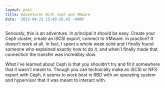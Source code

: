```yaml
--- 
layout: post 
title: Adventures With Ceph and VMware 
date: '2022-04-22 15:49:26.43 -0400' 
--- 
```

Seriously, this is an adventure. In principal it should be easy. Create your Ceph cluster, create an iSCSI 
export, connect to VMware. In practice? It doesn't work at all. In fact, I spent a whole week solid and I 
finally found someone who explained exactly how to do it, and when I finally made that connection the transfer 
was incredibly slow. 

What I've learned about Ceph is that you shouldn't try and fit it somewhere that it wasn't meant to. Though you 
can technically make an iSCSI or NFS export with Ceph, it seems to work best in RBD with an operating system and 
hypervisor that it was meant to interact with. 

